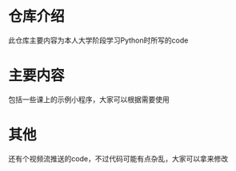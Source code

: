 # 仓库介绍
  此仓库主要内容为本人大学阶段学习Python时所写的code
# 主要内容
  包括一些课上的示例小程序，大家可以根据需要使用
# 其他
  还有个视频流推送的code，不过代码可能有点杂乱，大家可以拿来修改
